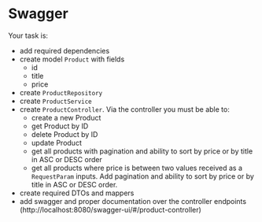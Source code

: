 # Swagger

Your task is:
- add required dependencies
- create model `Product` with fields
    - id
    - title
    - price
- create `ProductRepository`
- create `ProductService`
- create `ProductController`. Via the controller you must be able to:
    - create a new Product
    - get Product by ID
    - delete Product by ID
    - update Product
    - get all products with pagination and ability to sort by price or by title in ASC or DESC order
    - get all products where price is between two values received as a `RequestParam` inputs. 
        Add pagination and ability to sort by price or by title in ASC or DESC order.
- create required DTOs and mappers
- add swagger and proper documentation over the controller endpoints
  (http://localhost:8080/swagger-ui/#/product-controller)